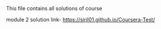 This file contains all solutions of course

module 2 solution link-
https://siril01.github.io/Coursera-Test/

